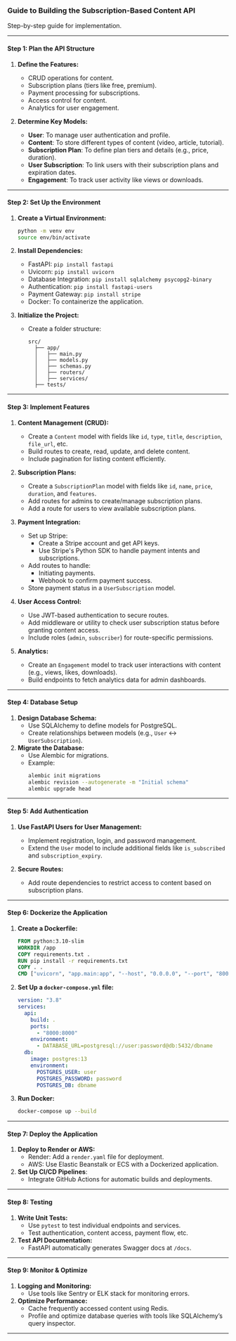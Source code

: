 ### Guide to Building the **Subscription-Based Content API**

Step-by-step guide for implementation.

---

#### **Step 1: Plan the API Structure**
1. **Define the Features:**
   - CRUD operations for content.
   - Subscription plans (tiers like free, premium).
   - Payment processing for subscriptions.
   - Access control for content.
   - Analytics for user engagement.

2. **Determine Key Models:**
   - **User**: To manage user authentication and profile.
   - **Content**: To store different types of content (video, article, tutorial).
   - **Subscription Plan**: To define plan tiers and details (e.g., price, duration).
   - **User Subscription**: To link users with their subscription plans and expiration dates.
   - **Engagement**: To track user activity like views or downloads.

---

#### **Step 2: Set Up the Environment**
1. **Create a Virtual Environment:**
   ```bash
   python -m venv env
   source env/bin/activate
   ```
2. **Install Dependencies:**
   - FastAPI: `pip install fastapi`
   - Uvicorn: `pip install uvicorn`
   - Database Integration: `pip install sqlalchemy psycopg2-binary`
   - Authentication: `pip install fastapi-users`
   - Payment Gateway: `pip install stripe`
   - Docker: To containerize the application.

3. **Initialize the Project:**
   - Create a folder structure:
     ```
     src/
       ├── app/
       │   ├── main.py
       │   ├── models.py
       │   ├── schemas.py
       │   ├── routers/
       │   ├── services/
       ├── tests/
     ```

---

#### **Step 3: Implement Features**
1. **Content Management (CRUD):**
   - Create a `Content` model with fields like `id`, `type`, `title`, `description`, `file_url`, etc.
   - Build routes to create, read, update, and delete content.
   - Include pagination for listing content efficiently.

2. **Subscription Plans:**
   - Create a `SubscriptionPlan` model with fields like `id`, `name`, `price`, `duration`, and `features`.
   - Add routes for admins to create/manage subscription plans.
   - Add a route for users to view available subscription plans.

3. **Payment Integration:**
   - Set up Stripe:
     - Create a Stripe account and get API keys.
     - Use Stripe's Python SDK to handle payment intents and subscriptions.
   - Add routes to handle:
     - Initiating payments.
     - Webhook to confirm payment success.
   - Store payment status in a `UserSubscription` model.

4. **User Access Control:**
   - Use JWT-based authentication to secure routes.
   - Add middleware or utility to check user subscription status before granting content access.
   - Include roles (`admin`, `subscriber`) for route-specific permissions.

5. **Analytics:**
   - Create an `Engagement` model to track user interactions with content (e.g., views, likes, downloads).
   - Build endpoints to fetch analytics data for admin dashboards.

---

#### **Step 4: Database Setup**
1. **Design Database Schema:**
   - Use SQLAlchemy to define models for PostgreSQL.
   - Create relationships between models (e.g., `User` ↔ `UserSubscription`).
2. **Migrate the Database:**
   - Use Alembic for migrations.
   - Example:
     ```bash
     alembic init migrations
     alembic revision --autogenerate -m "Initial schema"
     alembic upgrade head
     ```

---

#### **Step 5: Add Authentication**
1. **Use FastAPI Users for User Management:**
   - Implement registration, login, and password management.
   - Extend the `User` model to include additional fields like `is_subscribed` and `subscription_expiry`.

2. **Secure Routes:**
   - Add route dependencies to restrict access to content based on subscription plans.

---

#### **Step 6: Dockerize the Application**
1. **Create a Dockerfile:**
   ```dockerfile
   FROM python:3.10-slim
   WORKDIR /app
   COPY requirements.txt .
   RUN pip install -r requirements.txt
   COPY . .
   CMD ["uvicorn", "app.main:app", "--host", "0.0.0.0", "--port", "8000"]
   ```
2. **Set Up a `docker-compose.yml` file:**
   ```yaml
   version: "3.8"
   services:
     api:
       build: .
       ports:
         - "8000:8000"
       environment:
         - DATABASE_URL=postgresql://user:password@db:5432/dbname
     db:
       image: postgres:13
       environment:
         POSTGRES_USER: user
         POSTGRES_PASSWORD: password
         POSTGRES_DB: dbname
   ```

3. **Run Docker:**
   ```bash
   docker-compose up --build
   ```

---

#### **Step 7: Deploy the Application**
1. **Deploy to Render or AWS:**
   - Render: Add a `render.yaml` file for deployment.
   - AWS: Use Elastic Beanstalk or ECS with a Dockerized application.
2. **Set Up CI/CD Pipelines**:
   - Integrate GitHub Actions for automatic builds and deployments.

---

#### **Step 8: Testing**
1. **Write Unit Tests:**
   - Use `pytest` to test individual endpoints and services.
   - Test authentication, content access, payment flow, etc.
2. **Test API Documentation:**
   - FastAPI automatically generates Swagger docs at `/docs`.

---

#### **Step 9: Monitor & Optimize**
1. **Logging and Monitoring:**
   - Use tools like Sentry or ELK stack for monitoring errors.
2. **Optimize Performance:**
   - Cache frequently accessed content using Redis.
   - Profile and optimize database queries with tools like SQLAlchemy’s query inspector.

---

